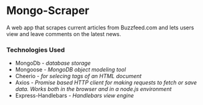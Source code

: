 # Mongo-Scraper
A web app that scrapes current articles from Buzzfeed.com and lets users view and leave comments on the latest news.

### Technologies Used
  * MongoDb - _database storage_ 
  * Mongoose - _MongoDB object modeling tool_
  * Cheerio - _for selecing tags of an HTML document_ 
  * Axios - _Promise based HTTP client for making requests to fetch or save data. Works both in the browser and in a node.js environment_
  * Express-Handlebars - _Handlebars view engine_

